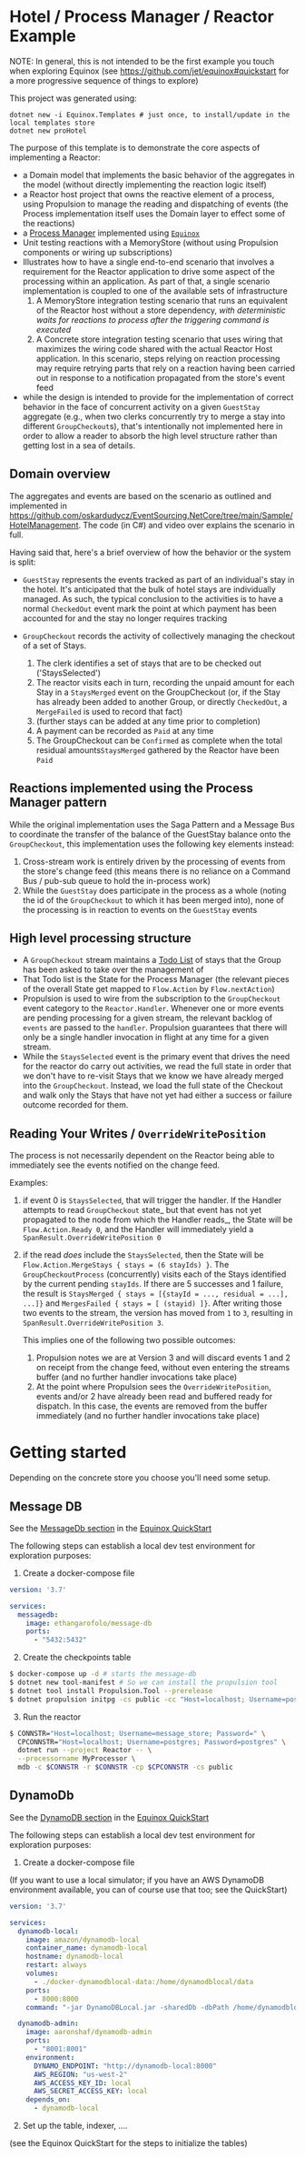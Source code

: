 # Hotel / Process Manager / Reactor Example

NOTE: In general, this is not intended to be the first example you touch
when exploring Equinox (see https://github.com/jet/equinox#quickstart for a
more progressive sequence of things to explore)

This project was generated using:

    dotnet new -i Equinox.Templates # just once, to install/update in the local templates store
    dotnet new proHotel

The purpose of this template is to demonstrate the core aspects of implementing
a Reactor:
- a Domain model that implements the basic behavior of the aggregates in the
  model (without directly implementing the reaction logic itself)
- a Reactor host project that owns the reactive element of a process, using
  Propulsion to manage the reading and dispatching of events (the Process
  implementation itself uses the Domain layer to effect some of the reactions)
- a [Process Manager](https://www.enterpriseintegrationpatterns.com/patterns/messaging/ProcessManager.html)
  implemented using [`Equinox`](https://github.com/jet/equinox)
- Unit testing reactions with a MemoryStore (without using Propulsion
  components or wiring up subscriptions)
- Illustrates how to have a single end-to-end scenario that involves a
  requirement for the Reactor application to drive some aspect of the processing
  within an application. As part of that, a single scenario implementation is
  coupled to one of the available sets of infrastructure
    1. A MemoryStore integration testing scenario that runs an equivalent of
       the Reactor host without a store dependency, _with deterministic waits
       for reactions to process after the triggering command is executed_
    2. A Concrete store integration testing scenario that uses wiring that
       maximizes the wiring code shared with the actual Reactor Host
       application. In this scenario, steps relying on reaction processing may
       require retrying parts that rely on a reaction having been carried out
       in response to a notification propagated from the store's event feed
- while the design is intended to provide for the implementation of correct
  behavior in the face of concurrent activity on a given `GuestStay`
  aggregate (e.g., when two clerks concurrently try to merge a stay into
  different `GroupCheckout`s), that's intentionally not implemented here
  in order to allow a reader to absorb the high level structure rather than
  getting lost in a sea of details.

## Domain overview

The aggregates and events are based on the scenario as outlined and implemented in
https://github.com/oskardudycz/EventSourcing.NetCore/tree/main/Sample/HotelManagement.
The code (in C#) and video over explains the scenario in full.

Having said that, here's a brief overview of how the behavior or the system is split:

- `GuestStay` represents the events tracked as part of an individual's stay in
  the hotel. It's anticipated that the bulk of hotel stays are individually
  managed. As such, the typical conclusion to the activities is to have a
  normal `CheckedOut` event mark the point at which payment has been accounted
  for and the stay no longer requires tracking

- `GroupCheckout` records the activity of collectively managing the checkout of
  a set of Stays.

  1. The clerk identifies a set of stays that are to be checked out
     ('StaysSelected')
  2. The reactor visits each in turn, recording the unpaid amount for each Stay
     in a `StaysMerged` event on the GroupCheckout (or, if the Stay has already
     been added to another Group, or directly `CheckedOut`, a `MergeFailed` is
     used to record that fact)
  3. (further stays can be added at any time prior to completion)
  4. A payment can be recorded as `Paid` at any time
  5. The GroupCheckout can be `Confirmed` as complete when the total residual
     amounts`StaysMerged` gathered by the Reactor have been `Paid`

## Reactions implemented using the Process Manager pattern

While the original implementation uses the Saga Pattern and a Message Bus to
coordinate the transfer of the balance of the GuestStay balance onto the
`GroupCheckout`, this implementation uses the following key elements instead:

1. Cross-stream work is entirely driven by the processing of events from the
   store's change feed (this means there is no reliance on a Command Bus /
   pub-sub queue to hold the in-process work)
2. While the `GuestStay` does participate in the process as a whole (noting
   the id of the `GroupCheckout` to which it has been merged into), none of
   the processing is in reaction to events on the `GuestStay` events

## High level processing structure

- A `GroupCheckout` stream maintains a [Todo List](https://blog.bittacklr.be/the-to-do-list-pattern.html)
  of stays that the Group has been asked to take over the management of
- That Todo list is the State for the Process Manager (the relevant pieces of
  the overall State get mapped to `Flow.Action` by `Flow.nextAction`)
- Propulsion is used to wire from the subscription to the `GroupCheckout` event
  category to the `Reactor.Handler`. Whenever one or more events are pending
  processing for a given stream, the relevant backlog of `events` are passed
  to the `handler`. Propulsion guarantees that there will only be a single
  handler invocation in flight at any time for a given stream.
- While the `StaysSelected` event is the primary event that drives the need for
  the reactor do carry out activities, we read the full state in order that we
  don't have to re-visit Stays that we know we have already merged into the
  `GroupCheckout`. Instead, we load the full state of the Checkout and walk
  only the Stays that have not yet had either a success or failure outcome
  recorded for them.

## Reading Your Writes / `OverrideWritePosition`

The process is not necessarily dependent on the Reactor being able to
immediately see the events notified on the change feed.

Examples:
1. if event 0 is `StaysSelected`, that will trigger the handler. If the
   Handler attempts to read `GroupCheckout` state_ but that event has not yet
   propagated to the node from which the Handler reads_, the State will be
   `Flow.Action.Ready 0`, and the Handler will immediately yield a
   `SpanResult.OverrideWritePosition 0`

2. if the read _does_ include the `StaysSelected`, then the State will be
   `Flow.Action.MergeStays { stays = (6 stayIds) }`. The
   `GroupCheckoutProcess` (concurrently) visits each of the Stays identified
   by the current pending `stayIds`. If there are 5 successes and 1 failure,
   the result is `StaysMerged { stays = [{stayId = ..., residual = ...], ...]}`
   and `MergesFailed { stays = [ (stayid) ]}`. After writing those two events
   to the stream, the version has moved from `1` to `3`, resulting in
   `SpanResult.OverrideWritePosition 3`.

   This implies one of the following two possible outcomes:
   
   1. Propulsion notes we are at Version 3 and will
      discard events 1 and 2 on receipt from the change feed, without
      even entering the streams buffer (and no further handler invocations
      take place)
   2. At the point where Propulsion sees the `OverrideWritePosition`, events
      and/or 2 have already been read and buffered ready for dispatch. In
      this case, the events are removed from the buffer immediately (and no
      further handler invocations take place)

# Getting started

Depending on the concrete store you choose you'll need some setup.

## Message DB

See the [MessageDb section](https://github.com/jet/equinox#use-messagedb) in the [Equinox QuickStart](https://github.com/jet/equinox#quickstart)

The following steps can establish a local dev test environment for exploration purposes:

1. Create a docker-compose file

```yaml
version: '3.7'

services:
  messagedb:
    image: ethangarofolo/message-db
    ports:
      - "5432:5432"
```

2. Create the checkpoints table

```sh
$ docker-compose up -d # starts the message-db
$ dotnet new tool-manifest # So we can install the propulsion tool
$ dotnet tool install Propulsion.Tool --prerelease
$ dotnet propulsion initpg -cs public -cc "Host=localhost; Username=postgres; Password=postgres" # creates the checkpoint table
```

3. Run the reactor

```sh
$ CONNSTR="Host=localhost; Username=message_store; Password=" \
  CPCONNSTR="Host=localhost; Username=postgres; Password=postgres" \
  dotnet run --project Reactor -- \
  --processorname MyProcessor \
  mdb -c $CONNSTR -r $CONNSTR -cp $CPCONNSTR -cs public
```

## DynamoDb

See the [DynamoDB section](https://github.com/jet/equinox#use-amazon-dynamodb) in the [Equinox QuickStart](https://github.com/jet/equinox#quickstart)

The following steps can establish a local dev test environment for exploration purposes:

1. Create a docker-compose file

(If you want to use a local simulator;
if you have an AWS DynamoDB environment available, you can of course use that too; see the QuickStart)

```yaml
version: '3.7'

services:
  dynamodb-local:
    image: amazon/dynamodb-local
    container_name: dynamodb-local
    hostname: dynamodb-local
    restart: always
    volumes:
      - ./docker-dynamodblocal-data:/home/dynamodblocal/data
    ports:
      - 8000:8000
    command: "-jar DynamoDBLocal.jar -sharedDb -dbPath /home/dynamodblocal/data/"

  dynamodb-admin:
    image: aaronshaf/dynamodb-admin
    ports:
      - "8001:8001"
    environment:
      DYNAMO_ENDPOINT: "http://dynamodb-local:8000"
      AWS_REGION: "us-west-2"
      AWS_ACCESS_KEY_ID: local
      AWS_SECRET_ACCESS_KEY: local
    depends_on:
      - dynamodb-local
```

2. Set up the table, indexer, ....

(see the Equinox QuickStart for the steps to initialize the tables)
